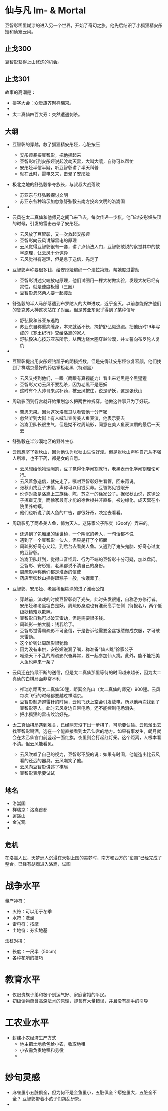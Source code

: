 # 仙与凡 Im- & Mortal

豆智彰稀里糊涂的进入另一个世界，开始了奇幻之旅。他先后结识了小狐狸精安彤娅和仙宠云风。

## 止戈300

豆智彰获得上山修炼的机会。

## 止戈301



故事的高潮是：

* 排字大会：众贵族齐聚祥瑞京。
* 
* 太二真仙四百大寿：突然遭遇刺杀。

## 大纲

+ 豆智彰的穿越，救了狐狸精安彤娅，心脏按压
	- 安彤娅暴揍豆智彰，把他捆起来
	- 豆智彰听到安彤娅说起渡劫天雷，大叫大嚷，自称可以帮忙
	- 安彤娅半信半疑，听豆智彰讲了半天科普
	- 就在此时，雷电又来，击晕了安彤娅
+ 极北之地的舒弘毅争夺族长，与叔叔大战落败
	- 苏亚东与舒弘毅探讨文明
	- 苏亚东各种暗示加忽悠舒弘毅去南方投奔文明的洛嵩国
+ 
+ 云风在太二真仙和他师兄之间飞来飞去，每次传递一步棋。他飞过安彤娅头顶的时候，引发的雷击击晕了安彤娅。
	- 云风放了豆智彰，又一次救起安彤娅
	- 豆智彰向云风讲解雷电的原理
	- 云风觉得豆智彰很有一套，讲了点仙法入门，豆智彰敏锐的察觉其中的数学原理，让云风十分诧异
	- 云风觉得有道理，但是急于送信，先走了
+ 豆智彰声称要很多钱，给安彤娅编织一个法拉第笼，帮她度过雷劫
	- 豆智彰讲述尖端放电原理，他们试图用一棵大树做实验，发现大树已经有灵性，就是速度极慢（三圈）
	- 豆智彰忽悠两人要一起渡劫
+ 舒弘毅的半人马部落遭到布罗陀人的大举进攻，近乎全灭。以前总能保护他们的鲁克苏大神这次站在了对面。但是苏亚东似乎得到了某种信号
	- 舒弘毅和苏亚东逃跑
	- 苏亚东自称重病缠身，本来就活不长，掩护舒弘毅逃跑。把他历时19年写成的《寒土纪行》交给洛嵩的家人
	- 舒弘毅决心按苏亚东所示，从西边绕大圈穿越沙漠，并立誓向布罗陀人复仇
+ 
+ 豆智彰提出用安彤娅钓凯子的阴损招数，但是先得让安彤娅恢复容颜，他们找到了祥瑞京最好的药店掌柜老黑（特别黑）
	- 云风又找到他们，一眼（鹰眼有真视能力）看出来老黑是个黑猩猩
	- 豆智彰又劝云风不要乱杀，因为老黑不是恶妖
	- 这时有个大帅哥来买补药，被云风按住，说是驴妖，这是张秋山
+ 周疏影回到行宫就开始策划怎么把两世神拆穿。他做这件事只为了好玩。
	- 苦思无果。因为这次洛嵩卫队看管他十分严密
	- 忽然听到大街上有人喊叫宣传美人鱼表演，他表示要去
	- 洛嵩卫队长很生气，但是拗不过周疏影，同意在美人鱼表演期的最后一天去
+ 舒弘毅在半沙漠地区的野外生存
+ 云风想宰了张秋山，因为他认为张秋山生性好淫。但是张秋山声称自己从不强人所难，也不下药，都是女的自愿。
	- 云风想给他物理阉割，豆子觉得化学阉割就行，老黑表示化学阉割理论可行。
	- 云风着急送信，就先走了。嘱咐豆智彰好生看管，回来再说。
	- 张秋山找豆子求情，声称可以用钱买命。豆智彰见钱眼开
	- 讹诈对象是洛嵩上三族徐、陈、苏之一的徐家公子。据张秋山说，这徐公子挥霍无度，而徐家最有才能的徐世桢并非直系，被边缘化，成天窝在小院里养蛤蟆。
	- 他们也听说了美人鱼的广告，都很好奇，决定去看看。
+ 周疏影见了两条美人鱼，惊为天人。这陈家公子陈奕（Goofy）弄来的。
	- 还遇到了包厢里的徐世桢，一个阴沉的老人，一句话都不说
	- 遇到了一个豆智彰一伙人，但只是打了个照面
	- 周疏影好奇心又起，到后台去看美人鱼。又遇到了鬼头鬼脑、好奇心过度的豆智彰。
	- 洛嵩卫队赶到，觉得口音怪异、行为不端的豆智彰十分可疑，加以盘问。豆智彰、安彤娅、老黑都说不清自己的身份。
	- 周疏影声称他们都是淮泰的信使
	- 药店里张秋山捆得跟粽子一般，快饿晕了。
+ 豆智彰、安彤娅、老黑稀里糊涂的进了淮泰公馆
	- 穿越前，演戏的时候豆智彰剃了光头，此时头发很短，自称游方修行者。安彤娅和老黑坦白是妖。周疏影身边也有淮泰高手在侧（待报名），两个低级妖精难以欺瞒。
	- 豆智彰自称可以破天雷劫，但是需要很多钱。
	- 周疏影一拍大腿：钱我给了。
	- 豆智彰觉得周疏影不可全信，于是告诉他需要金丝银缕做成衣服，才可破天雷劫。
	- 这个价钱让周疏影很犹豫
	- 因为没有串供，安彤娅说漏了嘴，称准备“仙人跳”徐家公子
	- 唯恐天下不乱的周疏影兴奋异常，要一起参加仙人跳。此外，能不能把美人鱼也弄来一条？
	
+ 云风还在持续不断的送信，但是太二真仙那里等待的时间越来越长，因为太二真仙的白棋局面非常不利
	- 祥瑞京距离太二真仙50䧉，距离金光山（太二真仙的师兄）900䧉。云风每次飞行的时候都要越过祥瑞京。
	- 豆智彰制造避雷针的时候，云风飞跃上空会引发放电，所以他再次找到了豆智彰等人。此时云风身边自带电场，还不能控制电场消失。
	- 把小狐狸的雷击纹治好先。

+ 太二真仙棋局遇到难关，已经两天没下出一步棋了，可能要认输。云风溜出去找豆智彰喝酒，选在一个能直接看到太乙仙宫的地方。如果有事发生，朗月就会在太乙仙宫门前竖起一面红旗，夜里则会打起红灯笼。这个距离，人根本看不清。但云风能看见。
	- 云风吹嘘了自己的视力，豆智彰不服的说：如果有时间，他能造出比云风看的还远的器具。云风嘲笑了他。
	- 云风向豆智彰讲述了棋局
	- 豆智彰表示要试试



## 地名

+ 洛嵩国
+ 祥瑞京：洛嵩首都
+ 逍遥山
+ 金光观
+ 


## 危机

在洛嵩人民，天梦洲人沉浸在天朝上国的美梦时，南方和西方的“蛮夷”已经完成了整合。已经有胡商进入洛嵩，试图

# 战争水平

量产神符：
+ 火符：可以用于冬季
+ 水符：洗澡
+ 雷电符：按摩
+ 土地符：夯实地基

法杖对拼：
+ 长度：一尺半（50cm）
+ 各种花哨的技巧

# 教育水平

+ 仅限贵族子弟和极个别运气好、家庭富裕的平民。
+ 初级读物蕴含高深法术的原理，却含有大量错误，并且没有高手的引导

# 工农业水平

+ 封建小农经济生产方式
	- 地主把土地承包给小农，收取地租
	- 小农需负责地租和劳役
	- 



# 妙句灵感

* 麻雀虽小五脏俱全，但为何不是金鱼虽小，五脏俱全？蟒蛇虽大，五脏全不全？ 豆智彰带着小孩子们胡乱研究。
* 


